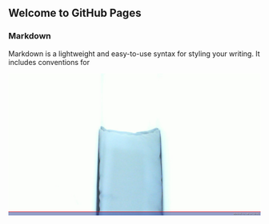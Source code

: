 ## Welcome to GitHub Pages


### Markdown

Markdown is a lightweight and easy-to-use syntax for styling your writing. It includes conventions for

![Alt text](images/img.jpg "a title")
